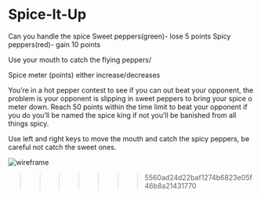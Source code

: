 # Spice-It-Up

Can you handle the spice
Sweet peppers(green)- lose 5 points
Spicy peppers(red)- gain 10 points

Use your mouth to catch the flying peppers/

Spice meter (points) either increase/decreases

You’re in a hot pepper contest to see if you can out beat your opponent, the problem is your opponent is slipping in sweet peppers to bring your spice o meter down. Reach 50 points within the time limit to beat your opponent if you do you’ll be named the spice king if not you’ll be banished from all things spicy. 

Use left and right keys to move the mouth and catch the spicy peppers, be careful not catch the sweet ones. 




![wireframe](https://user-images.githubusercontent.com/104798500/181157066-3da41427-796f-4249-bc60-ac86f3258ef5.jpeg)
>>>>>>> 5560ad24d22baf1274b6823e05f46b8a21431770
